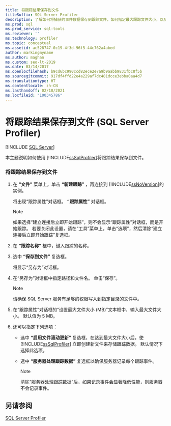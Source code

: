 ```yaml
---
title: 将跟踪结果保存到文件
titleSuffix: SQL Server Profiler
description: 了解如何将捕获的事件数据保存到跟踪文件，如何指定最大跟踪文件大小，以及如何在 SQL Server Profiler 中启用文件滚动更新选项。
ms.prod: sql
ms.prod_service: sql-tools
ms.reviewer: ''
ms.technology: profiler
ms.topic: conceptual
ms.assetid: ac528747-0c19-4f3d-96f5-44c762a4abed
author: markingmyname
ms.author: maghan
ms.custom: seo-lt-2019
ms.date: 03/14/2017
ms.openlocfilehash: b9cd6bc990ccd82ece2e7a9b9aabb9831fbc8f5b
ms.sourcegitcommit: 917df4ffd22e4a229af7dc481dcce3ebba0aa4d7
ms.translationtype: HT
ms.contentlocale: zh-CN
ms.lasthandoff: 02/10/2021
ms.locfileid: "100345786"
---
```

# <a name="save-trace-results-to-a-file-sql-server-profiler"></a>将跟踪结果保存到文件 (SQL Server Profiler)

 [!INCLUDE [SQL Server](../../includes/applies-to-version/sqlserver.md)]

本主题说明如何使用 [!INCLUDE[ssSqlProfiler](../../includes/sssqlprofiler-md.md)]将跟踪结果保存到文件。  
  
### <a name="to-save-trace-results-to-a-file"></a>将跟踪结果保存到文件  
  
1.  在 **“文件”** 菜单上，单击 **“新建跟踪”** ，再连接到 [!INCLUDE[ssNoVersion](../../includes/ssnoversion-md.md)]的实例。  
  
     将出现“跟踪属性”对话框。 **“跟踪属性”** 对话框。  
  
    > [!NOTE]  
    >  如果选择“建立连接后立即开始跟踪”，则不会显示“跟踪属性”对话框，而是开始跟踪。 若要关闭此设置，请在“工具”菜单上，单击“选项”，然后清除“建立连接后立即开始跟踪”复选框。  
  
2.  在 **“跟踪名称”** 框中，键入跟踪的名称。  
  
3.  选中 **“保存到文件”** 复选框。  
  
     将显示“另存为”对话框。  
  
4.  在“另存为”对话框中指定路径和文件名。 单击“保存”。  
  
    > [!NOTE]  
    >  请确保 SQL Server 服务有足够的权限写入到指定目录的文件中。  
  
5.  在“跟踪属性”对话框的“设置最大文件大小 (MB)”文本框中，输入最大文件大小。 默认值为 5 MB。  
  
6.  还可以指定下列选项：  
  
    -   选中 **“启用文件滚动更新”** 复选框，在达到最大文件大小后，使 [!INCLUDE[ssSqlProfiler](../../includes/sssqlprofiler-md.md)] 立即创建新文件来存储跟踪数据。 默认情况下选择此选项。  
  
    -   选中 **“服务器处理跟踪数据”** 复选框以确保服务器记录每个跟踪事件。  
  
        > [!NOTE]  
        >  清除“服务器处理跟踪数据”后，如果记录事件会显著降低性能，则服务器不会记录事件。  
  
## <a name="see-also"></a>另请参阅  
 [SQL Server Profiler](../../tools/sql-server-profiler/sql-server-profiler.md)  
  
  
